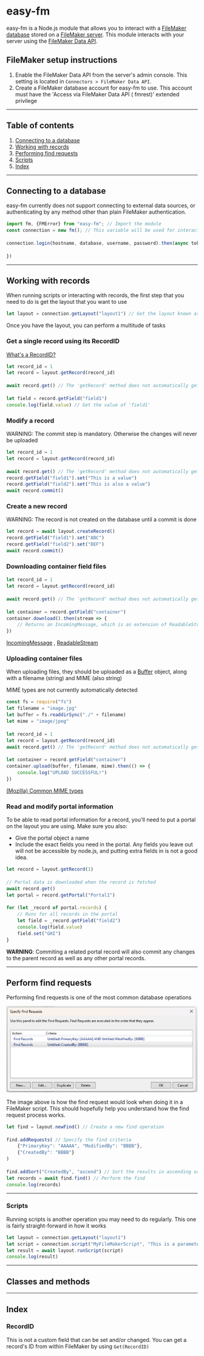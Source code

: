 # easy-fm

easy-fm is a Node.js module that allows you to interact with
a [FileMaker database](https://www.claris.com/filemaker/) stored on
a [FileMaker server](https://www.claris.com/filemaker/server/). This module interacts with your server using the
[FileMaker Data API](https://help.claris.com/en/data-api-guide/content/index.html).

## FileMaker setup instructions

1. Enable the FileMaker Data API from the server's admin console. This setting is located
   in `Connectors > FileMaker Data API`.
2. Create a FileMaker database account for easy-fm to use. This account must have the 'Access via FileMaker Data API (
   fmrest)' extended privilege

---

## Table of contents

1. [Connecting to a database](#connecting-to-a-database)
2. [Working with records](#working-with-records)
3. [Performing find requests](#perform-find-requests)
4. [Scripts](#scripts)
5. [Index](#index)

---

## Connecting to a database

easy-fm currently does not support connecting to external data sources, or authenticating by any method other than plain
FileMaker authentication.

```javascript
import fm, {FMError} from "easy-fm"; // Import the module
const connection = new fm(); // This variable will be used for interacting with the server

connection.login(hostname, database, username, password).then(async token => { // Login

})
```

---

## Working with records

When running scripts or interacting with records, the first step that you need to do is get the layout that you want to
use

```javascript
let layout = connection.getLayout("layout1") // Get the layout known as 'layout1'
```

Once you have the layout, you can perform a multitude of tasks

### Get a single record using its RecordID

[What's a RecordID?](#recordid)

```javascript
let record_id = 1
let record = layout.getRecord(record_id)

await record.get() // The 'getRecord' method does not automatically get that record's values, so this step does that instead

let field = record.getField("field1")
console.log(field.value) // Get the value of 'field1'
```

### Modify a record

WARNING: The commit step is mandatory. Otherwise the changes will never be uploaded

```javascript
let record_id = 1
let record = layout.getRecord(record_id)

await record.get() // The 'getRecord' method does not automatically get that record's values, so this step does that instead
record.getField("field1").set("This is a value")
record.getField("field2").set("This is also a value")
await record.commit()
```

### Create a new record

WARNING: The record is not created on the database until a commit is done

```javascript
let record = await layout.createRecord()
record.getField("field1").set("ABC")
record.getField("field2").set("DEF")
await record.commit()
```

### Downloading container field files

```javascript
let record_id = 1
let record = layout.getRecord(record_id)

await record.get() // The 'getRecord' method does not automatically get that record's values, so this step does that instead

let container = record.getField("container")
container.download().then(stream => {
    // Returns an IncomingMessage, which is an extension of ReadableStream
})
```

[IncomingMessage](https://nodejs.org/api/http.html#class-httpincomingmessage)
, [ReadableStream](https://nodejs.org/api/stream.html#class-streamreadable)

### Uploading container files

When uploading files, they should be uploaded as a [Buffer](https://nodejs.org/api/buffer.html) object, along with a
filename (string) and MIME (also string)

MIME types are not currently automatically detected

```javascript
const fs = require("fs")
let filename = "image.jpg"
let buffer = fs.readdirSync("./" + filename)
let mime = "image/jpeg"

let record_id = 1
let record = layout.getRecord(record_id)
await record.get() // The 'getRecord' method does not automatically get that record's values, so this step does that instead

let container = record.getField("container")
container.upload(buffer, filename, mime).then(() => {
    console.log("UPLOAD SUCCESSFUL!")
})
```
[(Mozilla) Common MIME types](https://developer.mozilla.org/en-US/docs/Web/HTTP/Basics_of_HTTP/MIME_types/Common_types)

### Read and modify portal information

To be able to read portal information for a record, you'll need to put a portal on the layout you are using. Make sure
you also:

- Give the portal object a name
- Include the exact fields you need in the portal. Any fields you leave out will not be accessible by node.js, and
  putting extra fields in is not a good idea.

```javascript
let record = layout.getRecord(1)

// Portal data is downloaded when the record is fetched
await record.get()
let portal = record.getPortal("Portal1")

for (let _record of portal.records) {
    // Runs for all records in the portal
    let field = _record.getField("field2")
    console.log(field.value)
    field.set("GHI")
}
```

**WARNING**: Commiting a related portal record will also commit any changes to the parent record as well as any other
portal records.

---

## Perform find requests

Performing find requests is one of the most common database operations

![img.png](img.png)

The image above is how the find request would look when doing it in a FileMaker script. This should hopefully help you
understand how the find request process works.

```javascript
let find = layout.newFind() // Create a new find operation

find.addRequests( // Specify the find criteria
    {"PrimaryKey": "AAAAA", "ModifiedBy": "BBBB"},
    {"CreatedBy": "BBBB"}
)

find.addSort("CreatedBy", "ascend") // Sort the results in ascending order
let records = await find.find() // Perform the find
console.log(records)
```

---

### Scripts

Running scripts is another operation you may need to do regularly. This one is fairly straight-forward in how it works

```javascript
let layout = connection.getLayout("layout1")
let script = connection.script("MyFileMakerScript", "This is a parameter")
let result = await layout.runScript(script)
console.log(result)
```

---

## Classes and methods




---

## Index

### RecordID

This is not a custom field that can be set and/or changed. You can get a record's ID from within FileMaker by
using `Get(RecordID)`
